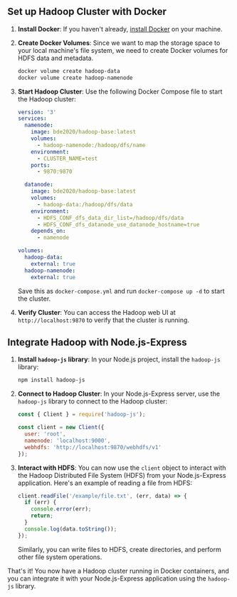 ## Set up Hadoop Cluster with Docker

1. **Install Docker**: If you haven't already, [install Docker](https://docs.docker.com/get-docker/) on your machine.

2. **Create Docker Volumes**: Since we want to map the storage space to your local machine's file system, we need to create Docker volumes for HDFS data and metadata.

   ```bash
   docker volume create hadoop-data
   docker volume create hadoop-namenode
   ```

3. **Start Hadoop Cluster**: Use the following Docker Compose file to start the Hadoop cluster:

   ```yaml
   version: '3'
   services:
     namenode:
       image: bde2020/hadoop-base:latest
       volumes:
         - hadoop-namenode:/hadoop/dfs/name
       environment:
         - CLUSTER_NAME=test
       ports:
         - 9870:9870

     datanode:
       image: bde2020/hadoop-base:latest
       volumes:
         - hadoop-data:/hadoop/dfs/data
       environment:
         - HDFS_CONF_dfs_data_dir_list=/hadoop/dfs/data
         - HDFS_CONF_dfs_datanode_use_datanode_hostname=true
       depends_on:
         - namenode

   volumes:
     hadoop-data:
       external: true
     hadoop-namenode:
       external: true
   ```

   Save this as `docker-compose.yml` and run `docker-compose up -d` to start the cluster.

4. **Verify Cluster**: You can access the Hadoop web UI at `http://localhost:9870` to verify that the cluster is running.

## Integrate Hadoop with Node.js-Express

1. **Install `hadoop-js` library**: In your Node.js project, install the `hadoop-js` library:

   ```bash
   npm install hadoop-js
   ```

2. **Connect to Hadoop Cluster**: In your Node.js-Express server, use the `hadoop-js` library to connect to the Hadoop cluster:

   ```javascript
   const { Client } = require('hadoop-js');

   const client = new Client({
     user: 'root',
     namenode: 'localhost:9000',
     webhdfs: 'http://localhost:9870/webhdfs/v1'
   });
   ```

3. **Interact with HDFS**: You can now use the `client` object to interact with the Hadoop Distributed File System (HDFS) from your Node.js-Express application. Here's an example of reading a file from HDFS:

   ```javascript
   client.readFile('/example/file.txt', (err, data) => {
     if (err) {
       console.error(err);
       return;
     }
     console.log(data.toString());
   });
   ```

   Similarly, you can write files to HDFS, create directories, and perform other file system operations.

That's it! You now have a Hadoop cluster running in Docker containers, and you can integrate it with your Node.js-Express application using the `hadoop-js` library.